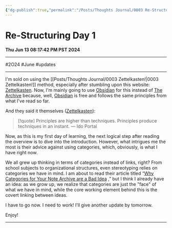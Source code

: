 ```yaml
---
{"dg-publish":true,"permalink":"/Posts/Thoughts Journal/0003 Re-Structuring Day 1/"}
---
```


# Re-Structuring Day 1
**Thu Jun 13 08:17:42 PM PST 2024**
___
#2O24 #June #updates 
___

I'm sold on using the [[Posts/Thoughts Journal/0003 Zettelkasten!\|0003 Zettelkasten!]] method, especially after stumbling upon this website: [Zettelkasten](https://zettelkasten.de/overview/). Now, I'm mainly going to use [Obsidian](https://obsidian.md/) for this instead of [The Archive](https://zettelkasten.de/the-archive/) because, well, [Obsidian](https://obsidian.md/)  is free and follows the same principles from what I've read so far.


And they said it themselves ([Zettelkasten](https://zettelkasten.de/overview/)):
> [!quote]
> Principles are higher than techniques. Principles produce techniques in an instant.
> — Ido Portal

Now, as this is my first day of learning, the next logical step after reading the overview is to dive into the introduction. However, what intrigues me the most is their advice against using categories, which, obviously, is what I have right now.

We all grew up thinking in terms of categories instead of links, right? From school subjects to organizational structures, even stereotyping relies on categories we have in mind. I am about to read their article titled “[Why Categories for Your Note Archive are a Bad Idea](https://zettelkasten.de/posts/no-categories/) ,” but I think I already have an idea: as we grow up, we realize that categories are just the "face" of what we have in mind, while the core working element behind this is the covert linking between ideas.

I have to go now. I need to work! I'll give another update by tomorrow.

Enjoy!

___
